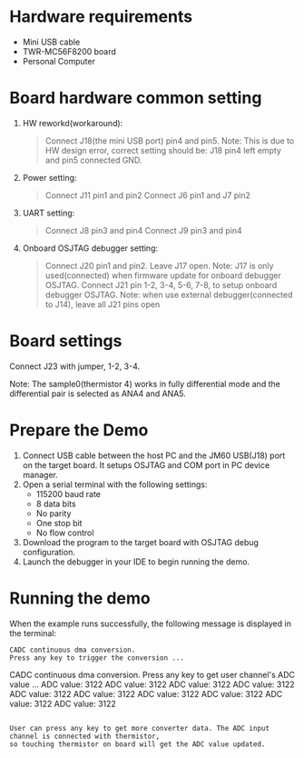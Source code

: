 Hardware requirements
=====================
- Mini USB cable
- TWR-MC56F8200 board
- Personal Computer

Board hardware common setting
=============================
1. HW reworkd(workaround):
   > Connect J18(the mini USB port) pin4 and pin5.
     Note: This is due to HW design error, correct setting should be: J18 pin4 left empty and pin5 connected GND.
2. Power setting:
   > Connect J11 pin1 and pin2
   > Connect J6 pin1 and J7 pin2
3. UART setting: 
   > Connect J8 pin3 and pin4
   > Connect J9 pin3 and pin4
4. Onboard OSJTAG debugger setting:
   > Connect J20 pin1 and pin2.
   > Leave J17 open.
     Note: J17 is only used(connected) when firmware update for onboard debugger OSJTAG.
   > Connect J21 pin 1-2, 3-4, 5-6, 7-8, to setup onboard debugger OSJTAG.
     Note: when use external debugger(connected to J14), leave all J21 pins open

Board settings
==============
Connect J23 with jumper, 1-2, 3-4.

Note:
  The sample0(thermistor 4) works in fully differential mode and the differential pair is selected as ANA4 and ANA5.

Prepare the Demo
================
1.  Connect USB cable between the host PC and the JM60 USB(J18) port on the target board. It setups OSJTAG and COM port in PC device manager.
2.  Open a serial terminal with the following settings:
    - 115200 baud rate
    - 8 data bits
    - No parity
    - One stop bit
    - No flow control
3.  Download the program to the target board with OSJTAG debug configuration.
4.  Launch the debugger in your IDE to begin running the demo.

Running the demo
================
When the example runs successfully, the following message is displayed in the terminal:

~~~~~~~~~~~~~~~~~~~~~~~~
CADC continuous dma conversion.
Press any key to trigger the conversion ...
~~~~~~~~~~~~~~~~~~~~~~~~~~~~~~~~~~~
CADC continuous dma conversion.
Press any key to get user channel's ADC value ...
ADC value: 3122
ADC value: 3122
ADC value: 3122
ADC value: 3122
ADC value: 3122
ADC value: 3122
ADC value: 3122
ADC value: 3122
ADC value: 3122
ADC value: 3122

~~~~~~~~~~~~~~~~~~~~~~~~~~~~~~~~~~~~

User can press any key to get more converter data. The ADC input channel is connected with thermistor,
so touching thermistor on board will get the ADC value updated.


